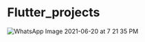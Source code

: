 # Flutter_projects
![WhatsApp Image 2021-06-20 at 7 21 35 PM](https://user-images.githubusercontent.com/64467851/122676697-c7dc4f00-d1fc-11eb-8ab6-6ef66ca8a92d.jpeg)
